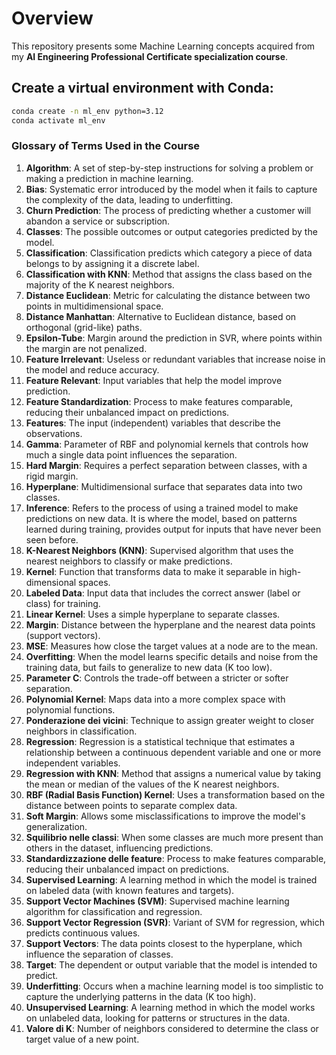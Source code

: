 # Overview 

This repository presents some Machine Learning concepts acquired from my **AI Engineering Professional Certificate specialization course**.

## Create a virtual environment with **Conda**:
 ```bash
 conda create -n ml_env python=3.12
 conda activate ml_env
```

### Glossary of Terms Used in the Course

1. **Algorithm**: A set of step-by-step instructions for solving a problem or making a prediction in machine learning.
2. **Bias**: Systematic error introduced by the model when it fails to capture the complexity of the data, leading to underfitting.
3. **Churn Prediction**: The process of predicting whether a customer will abandon a service or subscription.
4. **Classes**: The possible outcomes or output categories predicted by the model.
5. **Classification**: Classification predicts which category a piece of data belongs to by assigning it a discrete label.
6. **Classification with KNN**: Method that assigns the class based on the majority of the K nearest neighbors.
7. **Distance Euclidean**: Metric for calculating the distance between two points in multidimensional space.
8. **Distance Manhattan**: Alternative to Euclidean distance, based on orthogonal (grid-like) paths.
9. **Epsilon-Tube**: Margin around the prediction in SVR, where points within the margin are not penalized.
10. **Feature Irrelevant**: Useless or redundant variables that increase noise in the model and reduce accuracy.
11. **Feature Relevant**: Input variables that help the model improve prediction.
12. **Feature Standardization**: Process to make features comparable, reducing their unbalanced impact on predictions.
13. **Features**: The input (independent) variables that describe the observations.
14. **Gamma**: Parameter of RBF and polynomial kernels that controls how much a single data point influences the separation.
15. **Hard Margin**: Requires a perfect separation between classes, with a rigid margin.
16. **Hyperplane**: Multidimensional surface that separates data into two classes.
17. **Inference**: Refers to the process of using a trained model to make predictions on new data. It is where the model, based on patterns learned during training, provides output for inputs that have never been seen before.
18. **K-Nearest Neighbors (KNN)**: Supervised algorithm that uses the nearest neighbors to classify or make predictions.
19. **Kernel**: Function that transforms data to make it separable in high-dimensional spaces.
20. **Labeled Data**: Input data that includes the correct answer (label or class) for training.
21. **Linear Kernel**: Uses a simple hyperplane to separate classes.
22. **Margin**: Distance between the hyperplane and the nearest data points (support vectors).
23. **MSE**: Measures how close the target values at a node are to the mean.
24. **Overfitting**: When the model learns specific details and noise from the training data, but fails to generalize to new data (K too low).
25. **Parameter C**: Controls the trade-off between a stricter or softer separation.
26. **Polynomial Kernel**: Maps data into a more complex space with polynomial functions.
27. **Ponderazione dei vicini**: Technique to assign greater weight to closer neighbors in classification.
28. **Regression**: Regression is a statistical technique that estimates a relationship between a continuous dependent variable and one or more independent variables.
29. **Regression with KNN**: Method that assigns a numerical value by taking the mean or median of the values of the K nearest neighbors.
30. **RBF (Radial Basis Function) Kernel**: Uses a transformation based on the distance between points to separate complex data.
31. **Soft Margin**: Allows some misclassifications to improve the model's generalization.
32. **Squilibrio nelle classi**: When some classes are much more present than others in the dataset, influencing predictions.
33. **Standardizzazione delle feature**: Process to make features comparable, reducing their unbalanced impact on predictions.
34. **Supervised Learning**: A learning method in which the model is trained on labeled data (with known features and targets).
35. **Support Vector Machines (SVM)**: Supervised machine learning algorithm for classification and regression.
36. **Support Vector Regression (SVR)**: Variant of SVM for regression, which predicts continuous values.
37. **Support Vectors**: The data points closest to the hyperplane, which influence the separation of classes.
38. **Target**: The dependent or output variable that the model is intended to predict.
39. **Underfitting**: Occurs when a machine learning model is too simplistic to capture the underlying patterns in the data (K too high).
40. **Unsupervised Learning**: A learning method in which the model works on unlabeled data, looking for patterns or structures in the data.
41. **Valore di K**: Number of neighbors considered to determine the class or target value of a new point.

